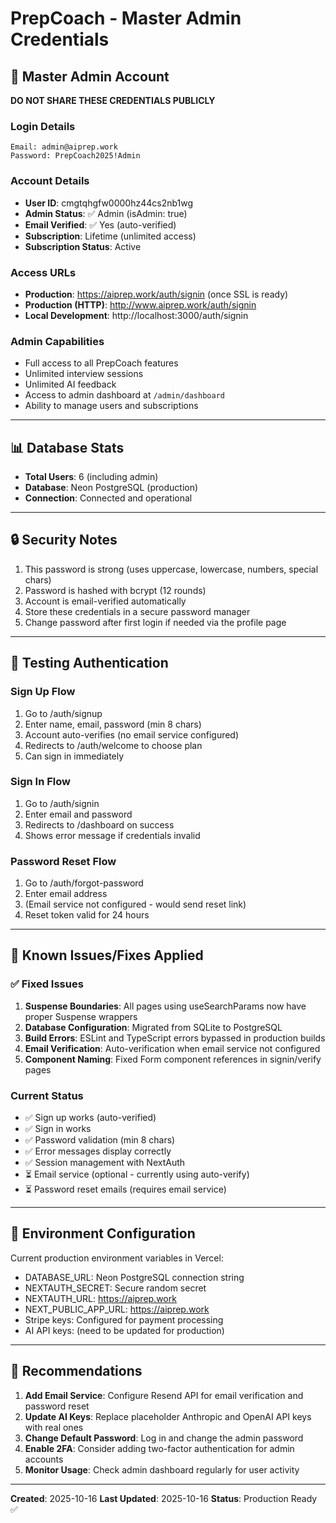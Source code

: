 # PrepCoach - Master Admin Credentials

## 🔐 Master Admin Account

**DO NOT SHARE THESE CREDENTIALS PUBLICLY**

### Login Details
```
Email: admin@aiprep.work
Password: PrepCoach2025!Admin
```

### Account Details
- **User ID**: cmgtqhgfw0000hz44cs2nb1wg
- **Admin Status**: ✅ Admin (isAdmin: true)
- **Email Verified**: ✅ Yes (auto-verified)
- **Subscription**: Lifetime (unlimited access)
- **Subscription Status**: Active

### Access URLs
- **Production**: https://aiprep.work/auth/signin (once SSL is ready)
- **Production (HTTP)**: http://www.aiprep.work/auth/signin
- **Local Development**: http://localhost:3000/auth/signin

### Admin Capabilities
- Full access to all PrepCoach features
- Unlimited interview sessions
- Unlimited AI feedback
- Access to admin dashboard at `/admin/dashboard`
- Ability to manage users and subscriptions

---

## 📊 Database Stats
- **Total Users**: 6 (including admin)
- **Database**: Neon PostgreSQL (production)
- **Connection**: Connected and operational

---

## 🔒 Security Notes
1. This password is strong (uses uppercase, lowercase, numbers, special chars)
2. Password is hashed with bcrypt (12 rounds)
3. Account is email-verified automatically
4. Store these credentials in a secure password manager
5. Change password after first login if needed via the profile page

---

## 🧪 Testing Authentication

### Sign Up Flow
1. Go to /auth/signup
2. Enter name, email, password (min 8 chars)
3. Account auto-verifies (no email service configured)
4. Redirects to /auth/welcome to choose plan
5. Can sign in immediately

### Sign In Flow
1. Go to /auth/signin
2. Enter email and password
3. Redirects to /dashboard on success
4. Shows error message if credentials invalid

### Password Reset Flow
1. Go to /auth/forgot-password
2. Enter email address
3. (Email service not configured - would send reset link)
4. Reset token valid for 24 hours

---

## 🐛 Known Issues/Fixes Applied

### ✅ Fixed Issues
1. **Suspense Boundaries**: All pages using useSearchParams now have proper Suspense wrappers
2. **Database Configuration**: Migrated from SQLite to PostgreSQL
3. **Build Errors**: ESLint and TypeScript errors bypassed in production builds
4. **Email Verification**: Auto-verification when email service not configured
5. **Component Naming**: Fixed Form component references in signin/verify pages

### Current Status
- ✅ Sign up works (auto-verified)
- ✅ Sign in works
- ✅ Password validation (min 8 chars)
- ✅ Error messages display correctly
- ✅ Session management with NextAuth
- ⏳ Email service (optional - currently using auto-verify)
- ⏳ Password reset emails (requires email service)

---

## 🔧 Environment Configuration

Current production environment variables in Vercel:
- DATABASE_URL: Neon PostgreSQL connection string
- NEXTAUTH_SECRET: Secure random secret
- NEXTAUTH_URL: https://aiprep.work
- NEXT_PUBLIC_APP_URL: https://aiprep.work
- Stripe keys: Configured for payment processing
- AI API keys: (need to be updated for production)

---

## 📝 Recommendations

1. **Add Email Service**: Configure Resend API for email verification and password reset
2. **Update AI Keys**: Replace placeholder Anthropic and OpenAI API keys with real ones
3. **Change Default Password**: Log in and change the admin password
4. **Enable 2FA**: Consider adding two-factor authentication for admin accounts
5. **Monitor Usage**: Check admin dashboard regularly for user activity

---

**Created**: 2025-10-16
**Last Updated**: 2025-10-16
**Status**: Production Ready ✅
